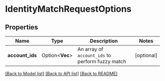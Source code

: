 # IdentityMatchRequestOptions

## Properties

Name | Type | Description | Notes
------------ | ------------- | ------------- | -------------
**account_ids** | Option<**Vec<String>**> | An array of `account_ids` to perform fuzzy match | [optional]

[[Back to Model list]](../README.md#documentation-for-models) [[Back to API list]](../README.md#documentation-for-api-endpoints) [[Back to README]](../README.md)



